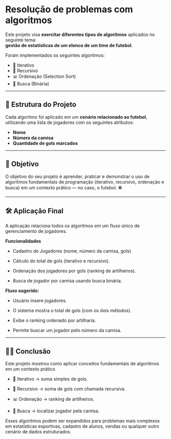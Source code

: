 #  Resolução de problemas com algoritmos 

Este projeto visa **exercitar diferentes tipos de algoritmos** aplicados no seguinte tema:  
**gestão de estatísticas de um elenco de um time de futebol**.  

Foram implementados os seguintes algoritmos:
- 🔁 Iterativo  
- 🔂 Recursivo  
- 📊 Ordenação (Selection Sort)  
- 🔎 Busca (Binária)  

---

## 📂 Estrutura do Projeto

Cada algoritmo foi aplicado em um **cenário relacionado ao futebol**, utilizando uma lista de jogadores com os seguintes atributos:

- **Nome**  
- **Número da camisa**  
- **Quantidade de gols marcados**  

---

## 🎯 Objetivo

O objetivo do seu projeto é aprender, praticar e demonstrar o uso de algoritmos fundamentais de programação (iterativo, recursivo, ordenação e busca) em um contexto prático — no caso, o futebol. ⚽


---

## 🛠️ Aplicação Final

A aplicação relaciona todos os algoritmos em um fluxo único de gerenciamento de jogadores.

**Funcionalidades**

* Cadastro de Jogadores (nome, número da camisa, gols)

* Cálculo do total de gols (iterativo e recursivo).

* Ordenação dos jogadores por gols (ranking de artilheiros).

* Busca de jogador por camisa usando busca binária.

**Fluxo sugerido:**

* Usuário insere jogadores.

* O sistema mostra o total de gols (com os dois métodos).

* Exibe o ranking ordenado por artilharia.

* Permite buscar um jogador pelo número da camisa.

---

## ✍🏽 Conclusão

Este projeto mostrou como aplicar conceitos fundamentais de algoritmos em um contexto prático 

* 🔁 Iterativo → soma simples de gols.

* 🔂 Recursivo → soma de gols com chamada recursiva.

* 📊 Ordenação → ranking de artilheiros.

* 🔎 Busca → localizar jogador pela camisa.

Esses algoritmos podem ser expandidos para problemas mais complexos em estatísticas esportivas, cadastro de alunos, vendas ou qualquer outro cenário de dados estruturados.
